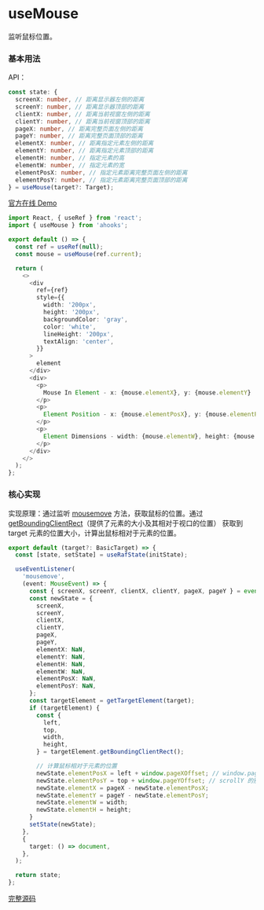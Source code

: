 # useMouse

监听鼠标位置。

### 基本用法

API：

```ts
const state: {
  screenX: number, // 距离显示器左侧的距离
  screenY: number, // 距离显示器顶部的距离
  clientX: number, // 距离当前视窗左侧的距离
  clientY: number, // 距离当前视窗顶部的距离
  pageX: number, // 距离完整页面左侧的距离
  pageY: number, // 距离完整页面顶部的距离
  elementX: number, // 距离指定元素左侧的距离
  elementY: number, // 距离指定元素顶部的距离
  elementH: number, // 指定元素的高
  elementW: number, // 指定元素的宽
  elementPosX: number, // 指定元素距离完整页面左侧的距离
  elementPosY: number, // 指定元素距离完整页面顶部的距离
} = useMouse(target?: Target);
```

[官方在线 Demo](https://ahooks.js.org/zh-CN/hooks/use-mouse)

```ts
import React, { useRef } from 'react';
import { useMouse } from 'ahooks';

export default () => {
  const ref = useRef(null);
  const mouse = useMouse(ref.current);

  return (
    <>
      <div
        ref={ref}
        style={{
          width: '200px',
          height: '200px',
          backgroundColor: 'gray',
          color: 'white',
          lineHeight: '200px',
          textAlign: 'center',
        }}
      >
        element
      </div>
      <div>
        <p>
          Mouse In Element - x: {mouse.elementX}, y: {mouse.elementY}
        </p>
        <p>
          Element Position - x: {mouse.elementPosX}, y: {mouse.elementPosY}
        </p>
        <p>
          Element Dimensions - width: {mouse.elementW}, height: {mouse.elementH}
        </p>
      </div>
    </>
  );
};
```

### 核心实现

实现原理：通过监听 [mousemove](https://developer.mozilla.org/zh-CN/docs/Web/API/Element/mousemove_event) 方法，获取鼠标的位置。通过 [getBoundingClientRect](https://developer.mozilla.org/zh-CN/docs/Web/API/Element/getBoundingClientRect)（提供了元素的大小及其相对于视口的位置） 获取到 target 元素的位置大小，计算出鼠标相对于元素的位置。

```ts
export default (target?: BasicTarget) => {
  const [state, setState] = useRafState(initState);

  useEventListener(
    'mousemove',
    (event: MouseEvent) => {
      const { screenX, screenY, clientX, clientY, pageX, pageY } = event;
      const newState = {
        screenX,
        screenY,
        clientX,
        clientY,
        pageX,
        pageY,
        elementX: NaN,
        elementY: NaN,
        elementH: NaN,
        elementW: NaN,
        elementPosX: NaN,
        elementPosY: NaN,
      };
      const targetElement = getTargetElement(target);
      if (targetElement) {
        const {
          left,
          top,
          width,
          height,
        } = targetElement.getBoundingClientRect();

        // 计算鼠标相对于元素的位置
        newState.elementPosX = left + window.pageXOffset; // window.pageXOffset：window.scrollX 的别名
        newState.elementPosY = top + window.pageYOffset; // scrollY 的别名
        newState.elementX = pageX - newState.elementPosX;
        newState.elementY = pageY - newState.elementPosY;
        newState.elementW = width;
        newState.elementH = height;
      }
      setState(newState);
    },
    {
      target: () => document,
    },
  );

  return state;
};
```

[完整源码](https://github.com/alibaba/hooks/blob/v3.7.4/packages/hooks/src/useMouse/index.ts)
